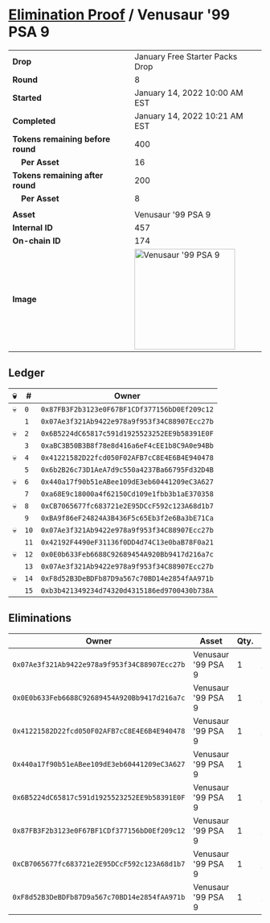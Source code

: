 # [Elimination Proof](./readme.md) / Venusaur &#039;99 PSA 9

|||
|---|---|
| **Drop** | January Free Starter Packs Drop |
| **Round** | 8 |
| **Started** | January 14, 2022 10:00 AM EST |
| **Completed** | January 14, 2022 10:21 AM EST |
| **Tokens remaining before round** | 400 |
| **&nbsp;&nbsp;&nbsp;&nbsp;Per Asset** | 16 |
| **Tokens remaining after round** | 200 |
| **&nbsp;&nbsp;&nbsp;&nbsp;Per Asset** | 8 |
| | |
| **Asset** | Venusaur &#039;99 PSA 9 |
| **Internal ID** | 457 |
| **On-chain ID** | 174 |
| **Image** | <img src="https://tcdn.blokpax.com/954504e8-1ab5-4b40-94f5-ec11b8667ab8/32317db18d7b1f1a053cf1e5590b427b1bb6d509503f276c5459cee66f243188.png" height="200" alt="Venusaur &#039;99 PSA 9" /> |

## Ledger

| 💀 | # | Owner |
| --- | --- | --- |
| 💀 | `0` | `0x87FB3F2b3123e0F67BF1CDf377156bD0Ef209c12` |
|  | `1` | `0x07Ae3f321Ab9422e978a9f953f34C88907Ecc27b` |
| 💀 | `2` | `0x6B5224dC65817c591d1925523252EE9b58391E0F` |
|  | `3` | `0xaBC3B50B3B8f78e8d416a6eF4cEE1b8C9A0e94Bb` |
| 💀 | `4` | `0x41221582D22fcd050F02AFB7cC8E4E6B4E940478` |
|  | `5` | `0x6b2B26c73D1AeA7d9c550a4237Ba66795Fd32D4B` |
| 💀 | `6` | `0x440a17f90b51eABee109dE3eb60441209eC3A627` |
|  | `7` | `0xa68E9c18000a4f62150Cd109e1fbb3b1aE370358` |
| 💀 | `8` | `0xCB7065677fc683721e2E95DCcF592c123A68d1b7` |
|  | `9` | `0xBA9f86eF24824A3B436F5c65Eb3f2e6Ba3bE71Ca` |
| 💀 | `10` | `0x07Ae3f321Ab9422e978a9f953f34C88907Ecc27b` |
|  | `11` | `0x42192F4490eF31136f0DD4d74C13e0baB78F0a21` |
| 💀 | `12` | `0x0E0b633Feb6688C92689454A920Bb9417d216a7c` |
|  | `13` | `0x07Ae3f321Ab9422e978a9f953f34C88907Ecc27b` |
| 💀 | `14` | `0xF8d52B3DeBDFb87D9a567c70BD14e2854fAA971b` |
|  | `15` | `0xb3b421349234d74320d4315186ed9700430b738A` |


## Eliminations

| Owner | Asset | Qty. | Transaction |
| --- | --- | --- | --- |
| `0x07Ae3f321Ab9422e978a9f953f34C88907Ecc27b` | Venusaur '99 PSA 9 | 1 | [Polygonscan](https://polygonscan.com/tx/0xccc4dd6c2f7e9a9c59a254cc539241f48d2d996e6f704fb62fee69bf01dafc91) |
| `0x0E0b633Feb6688C92689454A920Bb9417d216a7c` | Venusaur '99 PSA 9 | 1 | [Polygonscan](https://polygonscan.com/tx/0x13cb337e088053d51d92a3eb76170df18885fbc79493737763598333620f4c0e) |
| `0x41221582D22fcd050F02AFB7cC8E4E6B4E940478` | Venusaur '99 PSA 9 | 1 | [Polygonscan](https://polygonscan.com/tx/0x2f8f7218c5469be106025423246df17f8eb8c055373c74a73dd4c417eb4597fb) |
| `0x440a17f90b51eABee109dE3eb60441209eC3A627` | Venusaur '99 PSA 9 | 1 | [Polygonscan](https://polygonscan.com/tx/0x75498a4aaf783285b39e4a65bff1936e03d3f9c5eed26c71af326a3017fb19d0) |
| `0x6B5224dC65817c591d1925523252EE9b58391E0F` | Venusaur '99 PSA 9 | 1 | [Polygonscan](https://polygonscan.com/tx/0xfeb635854b4b0fb756553665bffc76a9abb2c295c51339b23f90d1b77e01eb0d) |
| `0x87FB3F2b3123e0F67BF1CDf377156bD0Ef209c12` | Venusaur '99 PSA 9 | 1 | [Polygonscan](https://polygonscan.com/tx/0xaf61ba0bbef6e3982ef7e13b778ced334de0a95c9caf1eca569571353795053a) |
| `0xCB7065677fc683721e2E95DCcF592c123A68d1b7` | Venusaur '99 PSA 9 | 1 | [Polygonscan](https://polygonscan.com/tx/0xcd959cbcf230de110c3bdb652434de261f587628d487462b3d67df5c5b3991be) |
| `0xF8d52B3DeBDFb87D9a567c70BD14e2854fAA971b` | Venusaur '99 PSA 9 | 1 | [Polygonscan](https://polygonscan.com/tx/0x93d621b9f627d320436d28471e376d002cc43b5a5f4f6b653fe6eb78453a7faf) |
